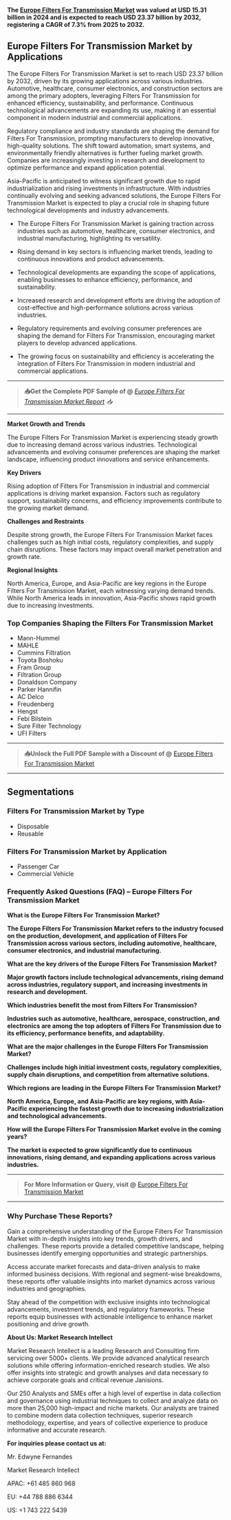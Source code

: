 <p><strong>The <a href="https://www.marketresearchintellect.com/download-sample/?rid=913123&amp;utm_source=Pulse-April-Europe&amp;utm_medium=852">Europe Filters For Transmission Market</a> was valued at USD 15.31 billion in 2024 and is expected to reach USD 23.37 billion by 2032, registering a CAGR of 7.3% from 2025 to 2032.</strong></p><h2>Europe Filters For Transmission Market by Applications&nbsp;</h2><p><p>The Europe Filters For Transmission Market is set to reach USD 23.37 billion by 2032, driven by its growing applications across various industries. Automotive, healthcare, consumer electronics, and construction sectors are among the primary adopters, leveraging Filters For Transmission for enhanced efficiency, sustainability, and performance. Continuous technological advancements are expanding its use, making it an essential component in modern industrial and commercial applications.</p><p>Regulatory compliance and industry standards are shaping the demand for Filters For Transmission, prompting manufacturers to develop innovative, high-quality solutions. The shift toward automation, smart systems, and environmentally friendly alternatives is further fueling market growth. Companies are increasingly investing in research and development to optimize performance and expand application potential.</p><p>Asia-Pacific is anticipated to witness significant growth due to rapid industrialization and rising investments in infrastructure. With industries continually evolving and seeking advanced solutions, the Europe Filters For Transmission Market is expected to play a crucial role in shaping future technological developments and industry advancements.</p></p><ul><li><p>The Europe Filters For Transmission Market is gaining traction across industries such as automotive, healthcare, consumer electronics, and industrial manufacturing, highlighting its versatility.</p></li><li><p>Rising demand in key sectors is influencing market trends, leading to continuous innovations and product advancements.</p></li><li><p>Technological developments are expanding the scope of applications, enabling businesses to enhance efficiency, performance, and sustainability.</p></li><li><p>Increased research and development efforts are driving the adoption of cost-effective and high-performance solutions across various industries.</p></li><li><p>Regulatory requirements and evolving consumer preferences are shaping the demand for Filters For Transmission, encouraging market players to develop advanced applications.</p></li><li><p>The growing focus on sustainability and efficiency is accelerating the integration of Filters For Transmission in modern industrial and commercial applications.</p></li></ul><hr /><blockquote><p><strong><span class="font-[700]">📥Get the Complete PDF Sample of @ </span></strong><em><span class="font-[700]"><a href="https://www.marketresearchintellect.com/download-sample/?rid=913123&amp;utm_source=Pulse-April-Europe&amp;utm_medium=852" target="_blank" data-tracking-control-name="article-ssr-frontend-pulse_little-text-block" data-tracking-will-navigate="" data-test-link="">Europe Filters For Transmission Market Report</a>&nbsp;📥</span></em></p></blockquote><hr /><p class="" data-start="77" data-end="360"><strong data-start="77" data-end="105">Market Growth and Trends</strong></p><p class="" data-start="77" data-end="360">The Europe Filters For Transmission Market is experiencing steady growth due to increasing demand across various industries. Technological advancements and evolving consumer preferences are shaping the market landscape, influencing product innovations and service enhancements.</p><p class="" data-start="362" data-end="606"><strong data-start="362" data-end="377">Key Drivers</strong></p><p class="" data-start="362" data-end="606">Rising adoption of Filters For Transmission in industrial and commercial applications is driving market expansion. Factors such as regulatory support, sustainability concerns, and efficiency improvements contribute to the growing market demand.</p><p class="" data-start="608" data-end="849"><strong data-start="608" data-end="637">Challenges and Restraints</strong></p><p class="" data-start="608" data-end="849">Despite strong growth, the Europe Filters For Transmission Market faces challenges such as high initial costs, regulatory complexities, and supply chain disruptions. These factors may impact overall market penetration and growth rate.</p><p class="" data-start="851" data-end="1095"><strong data-start="851" data-end="872">Regional Insights</strong></p><p class="" data-start="851" data-end="1095">North America, Europe, and Asia-Pacific are key regions in the Europe Filters For Transmission Market, each witnessing varying demand trends. While North America leads in innovation, Asia-Pacific shows rapid growth due to increasing investments.</p><p><h3>Top Companies Shaping the Filters For Transmission Market </h3><ul><li>Mann-Hummel</li><li>MAHLE</li><li>Cummins Filtration</li><li>Toyota Boshoku</li><li>Fram Group</li><li>Filtration Group</li><li>Donaldson Company</li><li>Parker Hannifin</li><li>AC Delco</li><li>Freudenberg</li><li>Hengst</li><li>Febi Bilstein</li><li>Sure Filter Technology</li><li>UFI Filters</li></ul></p><hr /><blockquote><p><strong>📥Unlock the Full PDF Sample with a Discount of @</strong> <a href="https://www.marketresearchintellect.com/ask-for-discount/?rid=913123&amp;utm_source=Pulse-April-Europe&amp;utm_medium=852">Europe Filters For Transmission Market</a></p></blockquote><hr /><p><h2>Segmentations</h2><h3>Filters For Transmission Market by Type</h3><ul><li>Disposable</li><li>Reusable</li></ul><h3>Filters For Transmission Market by Application</h3><ul><li>Passenger Car</li><li>Commercial Vehicle</li></ul></p><h3><strong>Frequently Asked Questions (FAQ) &ndash; Europe Filters For Transmission Market</strong></h3><p><strong>What is the Europe Filters For Transmission Market?</strong></p><p><strong>The Europe Filters For Transmission Market refers to the industry focused on the production, development, and application of Filters For Transmission across various sectors, including automotive, healthcare, consumer electronics, and industrial manufacturing.</strong></p><p><strong>What are the key drivers of the Europe Filters For Transmission Market?</strong></p><p><strong>Major growth factors include technological advancements, rising demand across industries, regulatory support, and increasing investments in research and development.</strong></p><p><strong>Which industries benefit the most from Filters For Transmission?</strong></p><p><strong>Industries such as automotive, healthcare, aerospace, construction, and electronics are among the top adopters of Filters For Transmission due to its efficiency, performance benefits, and adaptability.</strong></p><p><strong>What are the major challenges in the Europe Filters For Transmission Market?</strong></p><p><strong>Challenges include high initial investment costs, regulatory complexities, supply chain disruptions, and competition from alternative solutions.</strong></p><p><strong>Which regions are leading in the Europe Filters For Transmission Market?</strong></p><p><strong>North America, Europe, and Asia-Pacific are key regions, with Asia-Pacific experiencing the fastest growth due to increasing industrialization and technological advancements.</strong></p><p><strong>How will the Europe Filters For Transmission Market evolve in the coming years?</strong></p><p><strong>The market is expected to grow significantly due to continuous innovations, rising demand, and expanding applications across various industries.</strong></p><hr /><blockquote><p><span class="font-[700]"><strong>For More Information or Query, visit&nbsp;@</strong>&nbsp;</span><span class="font-[700]"><a href="https://www.marketresearchintellect.com/product/global-filters-for-transmission-market/?utm_source=Linkedin&utm_medium=852" target="_blank" data-tracking-control-name="article-ssr-frontend-pulse_little-text-block" data-tracking-will-navigate="" data-test-link="">Europe Filters For Transmission Market</a></span></p></blockquote><hr /><h3><strong data-start="0" data-end="31">Why Purchase These Reports?</strong></h3><p class="" data-start="35" data-end="297">Gain a comprehensive understanding of the Europe Filters For Transmission Market with in-depth insights into key trends, growth drivers, and challenges. These reports provide a detailed competitive landscape, helping businesses identify emerging opportunities and strategic partnerships.</p><p class="" data-start="299" data-end="540">Access accurate market forecasts and data-driven analysis to make informed business decisions. With regional and segment-wise breakdowns, these reports offer valuable insights into market dynamics across various industries and geographies.</p><p class="" data-start="542" data-end="784">Stay ahead of the competition with exclusive insights into technological advancements, investment trends, and regulatory frameworks. These reports equip businesses with actionable intelligence to enhance market positioning and drive growth.</p><p><strong><span class="font-[700]">About Us: Market Research Intellect</span></strong></p><p><span class="">Market Research Intellect is a leading Research and Consulting firm servicing over 5000+ clients. We provide advanced analytical research solutions while offering information-enriched research studies.&nbsp;</span>We also offer insights into strategic and growth analyses and data necessary to achieve corporate goals and critical revenue Janisions.</p><p><span class="">Our 250 Analysts and SMEs offer a high level of expertise in data collection and governance using industrial techniques to collect and analyze data on more than 25,000 high-impact and niche markets. Our analysts are trained to combine modern data collection techniques, superior research methodology, expertise, and years of collective experience to produce informative and accurate research.</span></p><p><strong>For inquiries please contact us at:</strong></p><p>Mr. Edwyne Fernandes</p><p>Market Research Intellect</p><p>APAC: +61 485 860 968</p><p>EU: +44 788 886 6344</p><p>US: +1 743 222 5439</p>